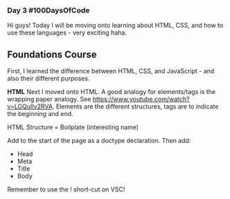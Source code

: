 ### Day 3 #100DaysOfCode

Hi guys! Today I will be moving onto learning about HTML, CSS, and how to use these languages - very exciting haha. 

## Foundations Course
First, I learned the difference between HTML, CSS, and JavaScript - and also their different purposes. 

**HTML**
Next I moved onto HTML. A good analogy for elements/tags is the wrapping paper analogy. See https://www.youtube.com/watch?v=LGQuIIv2RVA.
Elements are the different structures, tags are to indicate the beginning and end.

HTML Structure = Boilplate (interesting name)

Add <!DOCTYPE html> to the start of the page as a doctype declaration. 
Then add:
- Head
- Meta
- Title
- Body

Remember to use the ! short-cut on VSC!

